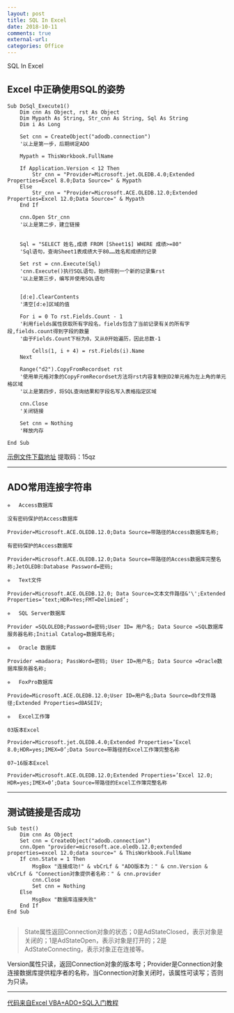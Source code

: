 ```yaml
---
layout: post
title: SQL In Excel
date: 2018-10-11
comments: true
external-url:
categories: Office 
---
```


SQL In Excel

## Excel 中正确使用SQL的姿势

~~~
Sub DoSql_Execute1()
    Dim cnn As Object, rst As Object
    Dim Mypath As String, Str_cnn As String, Sql As String
    Dim i As Long

    Set cnn = CreateObject("adodb.connection")
    '以上是第一步，后期绑定ADO

    Mypath = ThisWorkbook.FullName

    If Application.Version < 12 Then
        Str_cnn = "Provider=Microsoft.jet.OLEDB.4.0;Extended Properties=Excel 8.0;Data Source=" & Mypath
    Else
        Str_cnn = "Provider=Microsoft.ACE.OLEDB.12.0;Extended Properties=Excel 12.0;Data Source=" & Mypath
    End If

    cnn.Open Str_cnn
    '以上是第二步，建立链接


    Sql = "SELECT 姓名,成绩 FROM [Sheet1$] WHERE 成绩>=80"
    'Sql语句，查询Sheet1表成绩大于80……姓名和成绩的记录

    Set rst = cnn.Execute(Sql)
    'cnn.Execute()执行SQL语句，始终得到一个新的记录集rst
    '以上是第三步，编写并使用SQL语句


    [d:e].ClearContents
    '清空[d:e]区域的值

    For i = 0 To rst.Fields.Count - 1
    '利用fields属性获取所有字段名，fields包含了当前记录有关的所有字段,fields.count得到字段的数量
    '由于Fields.Count下标为0，又从0开始遍历，因此总数-1

        Cells(1, i + 4) = rst.Fields(i).Name
    Next

    Range("d2").CopyFromRecordset rst
    '使用单元格对象的CopyFromRecordset方法将rst内容复制到D2单元格为左上角的单元格区域
    '以上是第四步，将SQL查询结果和字段名写入表格指定区域

    cnn.Close
    '关闭链接

    Set cnn = Nothing
    '释放内存

End Sub

~~~

[示例文件下载地址](链接：https://pan.baidu.com/s/1Zm4di93kNKhOs8HsLNk1Vg 
)
提取码：15qz

---

## ADO常用连接字符串

~~~
❈　 Access数据库

没有密码保护的Access数据库

Provider=Microsoft.ACE.OLEDB.12.0;Data Source=带路径的Access数据库名称;

有密码保护的Access数据库

Provider=Microsoft.ACE.OLEDB.12.0;Data Source=带路径的Access数据库完整名称;JetOLEDB:Database Password=密码;

❈　 Text文件

Provider=Microsoft.ACE.OLEDB.12.0; Data Source=文本文件路径&'\';Extended Properties=’text;HDR=Yes;FMT=Delimied’;

❈　 SQL Server数据库

Provider =SQLOLEDB;Password=密码;User ID= 用户名; Data Source =SQL数据库服务器名称;Initial Catalog=数据库名称;

❈　 Oracle 数据库

Provider =madaora; PassWord=密码; User ID=用户名; Data Source =Oracle数据库服务器名称;

❈　 FoxPro数据库

Provide=Microsoft.ACE.OLEDB.12.0;User ID=用户名;Data Source=dbf文件路径;Extended Properties=dBASEIV;

❈　 Excel工作簿

03版本Excel

Provider=Microsoft.jet.OLEDB.4.0;Extended Properties=’Excel 8.0;HDR=yes;IMEX=0’;Data Source=带路径的Excel工作簿完整名称

07~16版本Excel

Provider=Microsoft.ACE.OLEDB.12.0;Extended Properties=’Excel 12.0; HDR=yes;IMEX=0’;Data Source=带路径的Excel工作簿完整名称

~~~

---

## 测试链接是否成功

~~~
Sub test()
    Dim cnn As Object
    Set cnn = CreateObject("adodb.connection")
    cnn.Open "provider=microsoft.ace.oledb.12.0;extended properties=excel 12.0;data source=" & ThisWorkbook.FullName
    If cnn.State = 1 Then
        MsgBox "连接成功!" & vbCrLf & "ADO版本为：" & cnn.Version & vbCrLf & "Connection对象提供者名称：" & cnn.provider
        cnn.Close
        Set cnn = Nothing
    Else
        MsgBox "数据库连接失败"
    End If
End Sub


~~~

>State属性返回Connection对象的状态；0是AdStateClosed，表示对象是关闭的；1是AdStateOpen，表示对象是打开的；2是AdStateConnecting，表示对象正在连接等。

Version属性只读，返回Connection对象的版本号；Provider是Connection对象连接数据库提供程序者的名称，当Connection对象关闭时，该属性可读写；否则为只读。


---

[代码来自Excel VBA+ADO+SQL入门教程](https://mp.weixin.qq.com/s?__biz=MzUzODI3ODk1Mw==&mid=100000003&idx=2&sn=1bce514549a940fd0c68a5deecd99180&chksm=7adb6c454dace553434f269529da28870d0047c3f890670dd97d0ebf1bc90cb5351cedd26799&mpshare=1&scene=1&srcid=1012La8yRMpc60NXGwIuMr4f#rd)